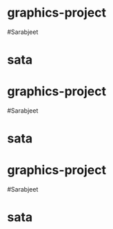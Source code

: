 # graphics-project
#Sarabjeet 
# sata
# graphics-project
#Sarabjeet 
# sata
# graphics-project
#Sarabjeet 
# sata